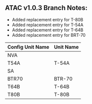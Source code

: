 ## ATAC v1.0.3 Branch Notes:
<p>
	<ul>
	<li>Added replacement entry for T-80B</li>
	<li>Added replacement entry for T-54A</li>
	<li>Added replacement entry for T-64B</li>
	<li>Added replacement entry for BRT-70</li>
	</ul>
</p>

| Config Unit Name  | Unit Name |
| ------------- | ------------- |
| NVA |  | 
| T54A | T-54A | 
| SA |  | 
| BTR70 | BTR-70 | 
| T64B | T-64B | 
| T80B | T-80B | 
